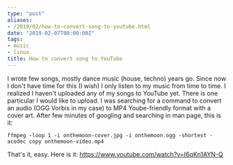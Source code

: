 ```yaml
---
type: "post"
aliases:
- /2019/02/how-to-convert-song-to-youtube.html
date: "2019-02-07T00:00:00Z"
tags:
- music
- linux
title: How to convert song to YouTube
---
```


I wrote few songs, mostly dance music (house, techno) years go. Since now I don't have time for this (I wish) I only listen to my music from time to time. I realized I haven't uploaded any of my songs to YouTube yet. There is one particular I would like to upload. I was searching for a command to convert an audio (OGG Vorbis in my case) to MP4 Yoube-friendly format with a cover art. After few minutes of googling and searching in man page, this is it:

    ffmpeg -loop 1 -i onthemoon-cover.jpg -i onthemoon.ogg -shortest -acodec copy onthemoon-video.mp4

That's it, easy. Here is it: https://www.youtube.com/watch?v=I6qKn1AYN-Q

